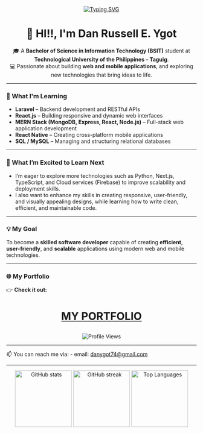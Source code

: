 <p align="center">
  <a href="https://git.io/typing-svg"><img src="https://readme-typing-svg.demolab.com?font=Inter&weight=900&pause=1000&center=true&width=435&lines=WELCOME!!;HELLO!!;HI!" alt="Typing SVG" /></a>
</p>

<h1 align="center">👋 HI!!, I'm Dan Russell E. Ygot</h1>

<p align="center">
🎓 A <b>Bachelor of Science in Information Technology (BSIT)</b> student at <b>Technological University of the Philippines – Taguig</b>.<br/>
💻 Passionate about building <b>web and mobile applications</b>, and exploring new technologies that bring ideas to life.
</p>

---

### 🚀 What I'm Learning

- **Laravel** – Backend development and RESTful APIs  
- **React.js** – Building responsive and dynamic web interfaces  
- **MERN Stack (MongoDB, Express, React, Node.js)** – Full-stack web application development  
- **React Native** – Creating cross-platform mobile applications  
- **SQL / MySQL** – Managing and structuring relational databases  

---

### 🌱 What I’m Excited to Learn Next

- I’m eager to explore more technologies such as Python, Next.js, TypeScript, and Cloud services (Firebase) to improve scalability and deployment skills.
- I also want to enhance my skills in creating responsive, user-friendly, and visually appealing designs, while learning how to write clean, efficient, and maintainable code.


---

### 💡 My Goal

To become a **skilled software developer** capable of creating **efficient**, **user-friendly**, and **scalable** applications using modern web and mobile technologies.

---

### 🌐 My Portfolio

👉 **Check it out:** 
<h1>
  <p align="center">
    <a href="https://ygotportfolio.vercel.app"> MY PORTFOLIO </a>
  </p>
</h1>

<p align="center">
  <img src="https://komarev.com/ghpvc/?username=danygot18&color=blue&style=for-the-badge" alt="Profile Views" />
</p>

---

📫 You can reach me via:
    - email: danygot74@gmail.com

---

<div align="center">
  <img src="https://github-readme-stats.vercel.app/api?username=danygot18&show_icons=true&theme=tokyonight" alt="GitHub stats" height="150"/>
  <img src="https://github-readme-streak-stats.herokuapp.com/?user=danygot18&theme=tokyonight" alt="GitHub streak" height="150"/>
  <img src="https://github-readme-stats.vercel.app/api/top-langs/?username=danygot18&layout=compact&theme=tokyonight" alt="Top Languages" height="150"/>
</div>


<!---
danygot18/danygot18 is a ✨ special ✨ repository because its `README.md` (this file) appears on your GitHub profile.
You can click the Preview link to take a look at your changes.
--->
